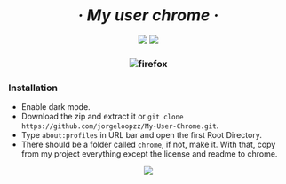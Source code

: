 <h1 align="center">
  <i>
    · My user chrome ·
  </i>
</h1>

<div align="center">

  <img src="https://img.shields.io/badge/Firefox-userChrome-red?style=for-the-badge&logo=firefox">
  <img src="https://img.shields.io/badge/License-Unlicensed-blue?style=for-the-badge&logo=github">

</div>


<h3 align="center">

  ![firefox](https://user-images.githubusercontent.com/80071604/159892260-8da0407c-9274-48da-85e7-8787c8413367.png)

</h1>

### Installation
  * Enable dark mode.
  * Download the zip and extract it or `git clone https://github.com/jorgeloopzz/My-User-Chrome.git`.
  * Type `about:profiles` in URL bar and open the first Root Directory.
  * There should be a folder called `chrome`, if not, make it. With that, copy from my project everything except the license and readme to chrome.

<div align="center">

  <a href="https://www.reddit.com/r/FirefoxCSS/">

  <img src="https://img.shields.io/badge/FirefoxCSS-black?style=for-the-badge&logo=reddit">
  
  </a>

</div>
